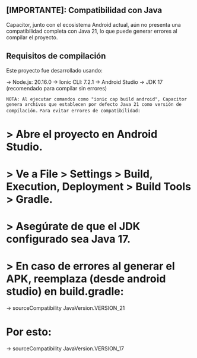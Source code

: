 ## [IMPORTANTE]: Compatibilidad con Java
Capacitor, junto con el ecosistema Android actual, aún no presenta una compatibilidad completa con Java 21, lo que puede generar errores al compilar el proyecto.

## Requisitos de compilación
Este proyecto fue desarrollado usando:

-> Node.js: 20.16.0
-> Ionic CLI: 7.2.1
-> Android Studio
-> JDK 17 (recomendado para compilar sin errores)

`NOTA: Al ejecutar comandos como "ionic cap build android", Capacitor genera archivos que establecen por defecto Java 21 como versión de compilación.`
`Para evitar errores de compatibilidad:`
# > Abre el proyecto en Android Studio.
# > Ve a File > Settings > Build, Execution, Deployment > Build Tools > Gradle.
# > Asegúrate de que el JDK configurado sea Java 17.
# > En caso de errores al generar el APK, reemplaza (desde android studio) en build.gradle:
-> sourceCompatibility JavaVersion.VERSION_21
# Por esto:
-> sourceCompatibility JavaVersion.VERSION_17
